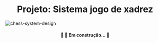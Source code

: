 <h1 align="center">Projeto: Sistema jogo de xadrez</h1>

![chess-system-design](https://user-images.githubusercontent.com/62703587/111727080-f7b83700-8848-11eb-8ffb-9d534284f294.png)

<h4 align="center"> 
	🚧  🚀 Em construção...  🚧
</h4>

